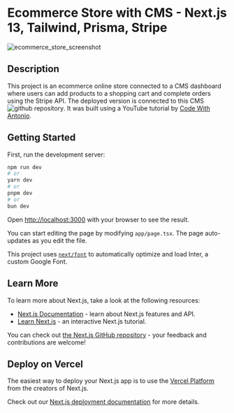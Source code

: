 # Ecommerce Store with CMS - Next.js 13, Tailwind, Prisma, Stripe

![ecommerce_store_screenshot](https://github.com/kt946/ecommerce-store-nextjs13-yt-cwa/assets/103476893/63d1c70a-ecc0-4a22-ad36-54dbab6d29a9, 'Ecommerce store homepage')

## Description

This project is an ecommerce online store connected to a CMS dashboard where users can add products to a shopping cart and complete orders using the Stripe API. The deployed version is connected to this CMS ![github repository](https://github.com/kt946/ecommerce-admin-dashboard-nextjs13-yt-cwa). It was built using a YouTube tutorial by [Code With Antonio](https://www.youtube.com/watch?v=5miHyP6lExg).

## Getting Started

First, run the development server:

```bash
npm run dev
# or
yarn dev
# or
pnpm dev
# or
bun dev
```

Open [http://localhost:3000](http://localhost:3000) with your browser to see the result.

You can start editing the page by modifying `app/page.tsx`. The page auto-updates as you edit the file.

This project uses [`next/font`](https://nextjs.org/docs/basic-features/font-optimization) to automatically optimize and load Inter, a custom Google Font.

## Learn More

To learn more about Next.js, take a look at the following resources:

- [Next.js Documentation](https://nextjs.org/docs) - learn about Next.js features and API.
- [Learn Next.js](https://nextjs.org/learn) - an interactive Next.js tutorial.

You can check out [the Next.js GitHub repository](https://github.com/vercel/next.js/) - your feedback and contributions are welcome!

## Deploy on Vercel

The easiest way to deploy your Next.js app is to use the [Vercel Platform](https://vercel.com/new?utm_medium=default-template&filter=next.js&utm_source=create-next-app&utm_campaign=create-next-app-readme) from the creators of Next.js.

Check out our [Next.js deployment documentation](https://nextjs.org/docs/deployment) for more details.
